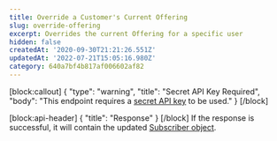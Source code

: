 ```yaml
---
title: Override a Customer's Current Offering
slug: override-offering
excerpt: Overrides the current Offering for a specific user
hidden: false
createdAt: '2020-09-30T21:21:26.551Z'
updatedAt: '2022-07-21T15:05:16.980Z'
category: 640a7bf4b817af006602af82
---
```

[block:callout]
{
  "type": "warning",
  "title": "Secret API Key Required",
  "body": "This endpoint requires a [secret API key](doc:authentication) to be used."
}
[/block]

[block:api-header]
{
  "title": "Response"
}
[/block]
If the response is successful, it will contain the updated [Subscriber object](ref:subscribers#the-subscriber-object).